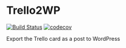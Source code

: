 # Trello2WP

[![Build Status](https://travis-ci.org/codemeow5/Trello2WP.svg?branch=master)](https://travis-ci.org/codemeow5/Trello2WP)
[![codecov](https://codecov.io/gh/codemeow5/Trello2WP/branch/master/graph/badge.svg)](https://codecov.io/gh/codemeow5/Trello2WP)

Export the Trello card as a post to WordPress
